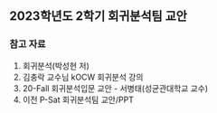 ## 2023학년도 2학기 회귀분석팀 교안

### 참고 자료
1. 회귀분석(박성현 저)
2. 김충락 교수님 kOCW 회귀분석 강의
3. 20-Fall 회귀분석입문 교안 - 서병태(성균관대학교 교수)
4. 이전 P-Sat 회귀분석팀 교안/PPT
